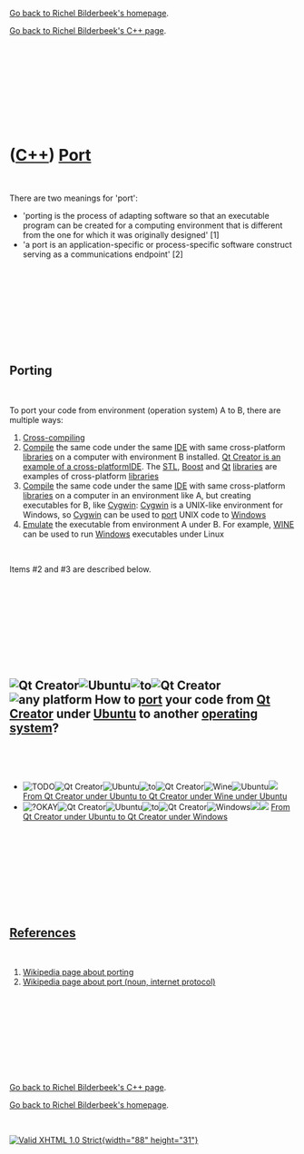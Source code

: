 [Go back to Richel Bilderbeek's homepage](index.htm).

[Go back to Richel Bilderbeek's C++ page](Cpp.htm).

 

 

 

 

 

([C++](Cpp.htm)) [Port](CppPort.htm)
====================================

 

There are two meanings for 'port':

-   'porting is the process of adapting software so that an executable
    program can be created for a computing environment that is different
    from the one for which it was originally designed' \[1\]
-   'a port is an application-specific or process-specific software
    construct serving as a communications endpoint' \[2\]

 

 

 

 

 

Porting
-------

 

To port your code from environment (operation system) A to B, there are
multiple ways:

1.  [Cross-compiling](CppCrossCompile.htm)
2.  [Compile](CppCompile.htm) the same code under the same
    [IDE](CppIde.htm) with same cross-platform
    [libraries](CppLibrary.htm) on a computer with environment B
    installed. [Qt Creator is an example of a
    cross-platform](CppQtCreator.htm)[IDE](CppIde.htm). The
    [STL](CppStl.htm), [Boost](CppBoost.htm) and [Qt](CppQt.htm)
    [libraries](CppLibrary.htm) are examples of cross-platform
    [libraries](CppLibrary.htm)
3.  [Compile](CppCompile.htm) the same code under the same
    [IDE](CppIde.htm) with same cross-platform
    [libraries](CppLibrary.htm) on a computer in an environment like A,
    but creating executables for B, like [Cygwin](CppCygwin.htm):
    [Cygwin](CppCygwin.htm) is a UNIX-like environment for Windows, so
    [Cygwin](CppCygwin.htm) can be used to [port](CppPort.htm) UNIX code
    to [Windows](CppWindows.htm)
4.  [Emulate](CppEmulate.htm) the executable from environment A under B.
    For example, [WINE](CppWine.htm) can be used to run
    [Windows](CppWindows.htm) executables under Linux

 

Items \#2 and \#3 are described below.

 

 

 

 

 

![Qt Creator](PicQtCreator.png)![Ubuntu](PicUbuntu.png)![to](PicTo.png)![Qt Creator](PicQtCreator.png)![any platform](PicTransparent.png) How to [port](CppPort.htm) your code from [Qt Creator](CppQtCreator.htm) under [Ubuntu](CppUbuntu.htm) to another [operating system](CppOs.htm)?
------------------------------------------------------------------------------------------------------------------------------------------------------------------------------------------------------------------------------------------------------------------------------------------

 

 

-   ![TODO](PicTransparent.png)![Qt
    Creator](PicQtCreator.png)![Ubuntu](PicUbuntu.png)![to](PicTo.png)![Qt
    Creator](PicQtCreator.png)![Wine](PicWine.png)![Ubuntu](PicUbuntu.png)![
    ](PicSpacer.png) [From Qt Creator under Ubuntu to Qt Creator under
    Wine under Ubuntu](CppPortQtCreatorUbuntuToQtCreatorWineUbuntu.htm)
-   ![?OKAY](PicYellow.png)![Qt
    Creator](PicQtCreator.png)![Ubuntu](PicUbuntu.png)![to](PicTo.png)![Qt
    Creator](PicQtCreator.png)![Windows](PicWindows.png)![
    ](PicSpacer.png)![ ](PicSpacer.png) [From Qt Creator under Ubuntu to
    Qt Creator under
    Windows](CppPortQtCreatorUbuntuToQtCreatorWindows.htm)

 

 

 

 

 

[References](CppReferences.htm)
-------------------------------

 

1.  [Wikipedia page about porting](http://en.wikipedia.org/wiki/Porting)
2.  [Wikipedia page about port (noun,
    internet protocol)](http://en.wikipedia.org/wiki/Port_number)

 

 

 

 

 

[Go back to Richel Bilderbeek's C++ page](Cpp.htm).

[Go back to Richel Bilderbeek's homepage](index.htm).

 

[![Valid XHTML 1.0 Strict](valid-xhtml10.png){width="88"
height="31"}](http://validator.w3.org/check?uri=referer)

